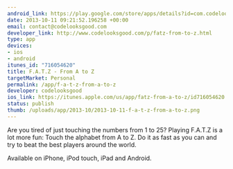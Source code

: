 ```yaml
--- 
android_link: https://play.google.com/store/apps/details?id=com.codelooksgood.fatz
date: 2013-10-11 09:21:52.196258 +00:00
email: contact@codelooksgood.com
developer_link: http://www.codelooksgood.com/p/fatz-from-to-z.html
type: app
devices: 
- ios
- android
itunes_id: "716054620"
title: F.A.T.Z - From A to Z
targetMarket: Personal
permalink: /app/f-a-t-z-from-a-to-z
developer: codelooksgood
ios_link: https://itunes.apple.com/us/app/fatz-from-a-to-z/id716054620
status: publish
thumb: /uploads/app/2013-10/2013-10-11-f-a-t-z-from-a-to-z.png
---
```


Are you tired of just touching the numbers from 1 to 25? Playing F.A.T.Z is a lot more fun: Touch the alphabet from A to Z. Do it as fast as you can and try to beat the best players around the world.

Available on iPhone, iPod touch, iPad and Android.
